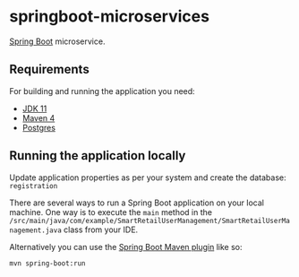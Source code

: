 # springboot-microservices

[Spring Boot](http://projects.spring.io/spring-boot/) microservice.

## Requirements

For building and running the application you need:

- [JDK 11](http://www.oracle.com/technetwork/java/javase/downloads/jdk8-downloads-2133151.html)
- [Maven 4](https://maven.apache.org)
- [Postgres](https://www.postgresql.org/download/)

## Running the application locally
Update application properties as per your system and create the database: `registration` 

There are several ways to run a Spring Boot application on your local machine. One way is to execute the `main` method in the `/src/main/java/com/example/SmartRetailUserManagement/SmartRetailUserManagement.java` class from your IDE.

Alternatively you can use the [Spring Boot Maven plugin](https://docs.spring.io/spring-boot/docs/current/reference/html/build-tool-plugins-maven-plugin.html) like so:

```shell
mvn spring-boot:run
```
